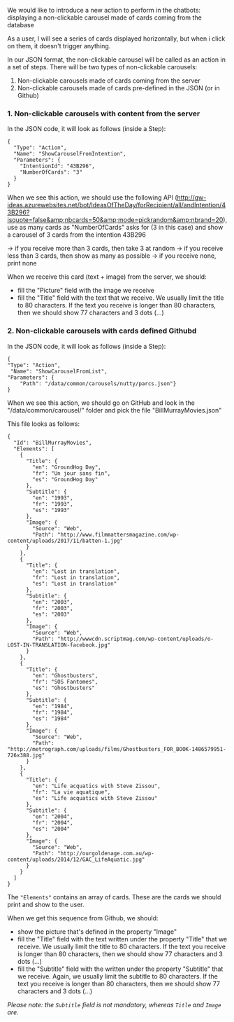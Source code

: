 We would like to introduce a new action to perform in the chatbots: displaying a non-clickable carousel made of cards coming from the database

As a user, I will see a series of cards displayed horizontally, but when i click on them, it doesn't trigger anything.

In our JSON format, the non-clickable carousel will be called as an action in a set of steps. There will be two types of non-clickable carousels:
1. Non-clickable carousels made of cards coming from the server
2. Non-clickable carousels made of cards pre-defined in the JSON (or in Github)

### 1. Non-clickable carousels with content from the server

In the JSON code, it will look as follows (inside a Step):
 
```
{
  "Type": "Action",
  "Name": "ShowCarouselFromIntention",
  "Parameters": {
    "IntentionId": "43B296",
    "NumberOfCards": "3"
  }
}
```

When we see this action, we should use the following API (http://gw-ideas.azurewebsites.net/bot/IdeasOfTheDay/forRecipient/all/andIntention/43B296?isquote=false&amp;nbcards=50&amp;mode=pickrandom&amp;nbrand=20), use as many cards as "NumberOfCards" asks for (3 in this case) and show a carousel of 3 cards from the intention 43B296

-> if you receive more than 3 cards, then take 3 at random
-> if you receive less than 3 cards, then show as many as possible
-> if you receive none, print none

When we receive this card (text + image) from the server, we should:
- fill the "Picture" field with the image we receive
- fill the "Title" field with the text that we receive. We usually limit the title to 80 characters. If the text you receive is longer than 80 characters, then we should show 77 characters and 3 dots (...)


### 2. Non-clickable carousels with cards defined Githubd

In the JSON code, it will look as follows (inside a Step):
 
```
{ 
"Type": "Action",
 "Name": "ShowCarouselFromList", 
"Parameters": { 
    "Path": "/data/common/carousels/nutty/parcs.json"} 
}
```
When we see this action, we should go on GitHub and look in the "/data/common/carousel/" folder and pick the file "BillMurrayMovies.json"

This file looks as follows: 

```
{
  "Id": "BillMurrayMovies",
  "Elements": [
    {
      "Title": {
        "en": "GroundHog Day",
        "fr": "Un jour sans fin",
        "es": "GroundHog Day"
      },
      "Subtitle": {
        "en": "1993",
        "fr": "1993",
        "es": "1993"
      },
      "Image": {
        "Source": "Web",
        "Path": "http://www.filmmattersmagazine.com/wp-content/uploads/2017/11/batten-1.jpg"
      }
    },
    {
      "Title": {
        "en": "Lost in translation",
        "fr": "Lost in translation",
        "es": "Lost in translation"
      },
      "Subtitle": {
        "en": "2003",
        "fr": "2003",
        "es": "2003"
      },
      "Image": {
        "Source": "Web",
        "Path": "http://wwwcdn.scriptmag.com/wp-content/uploads/o-LOST-IN-TRANSLATION-facebook.jpg"
      }
    },
    {
      "Title": {
        "en": "Ghostbusters",
        "fr": "SOS Fantomes",
        "es": "Ghostbusters"
      },
      "Subtitle": {
        "en": "1984",
        "fr": "1984",
        "es": "1984"
      },
      "Image": {
        "Source": "Web",
        "Path": "http://metrograph.com/uploads/films/Ghostbusters_FOR_BOOK-1486579951-726x388.jpg"
      }
    },
    {
      "Title": {
        "en": "Life acquatics with Steve Zissou",
        "fr": "La vie aquatique",
        "es": "Life acquatics with Steve Zissou"
      },
      "Subtitle": {
        "en": "2004",
        "fr": "2004",
        "es": "2004"
      },
      "Image": {
        "Source": "Web",
        "Path": "http://ourgoldenage.com.au/wp-content/uploads/2014/12/GAC_LifeAquatic.jpg"
      }
    }
  ]
}
```

The `"Elements"` contains an array of cards. These are the cards we should print and show to the user.

When we get this sequence from Github, we should:
- show the picture that's defined in the property "Image"
- fill the "Title" field with the text written under the property "Title" that we receive. We usually limit the title to 80 characters. If the text you receive is longer than 80 characters, then we should show 77 characters and 3 dots (...)
- fill the "Subtitle" field with the written under the property "Subtitle" that we receive. Again, we usually limit the subtitle to 80 characters. If the text you receive is longer than 80 characters, then we should show 77 characters and 3 dots (...)

*Please note: the `Subtitle` field is not mandatory, whereas `Title` and `Image` are.*



